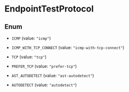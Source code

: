 

# EndpointTestProtocol

## Enum


* `ICMP` (value: `"icmp"`)

* `ICMP_WITH_TCP_CONNECT` (value: `"icmp-with-tcp-connect"`)

* `TCP` (value: `"tcp"`)

* `PREFER_TCP` (value: `"prefer-tcp"`)

* `AST_AUTODETECT` (value: `"ast-autodetect"`)

* `AUTODETECT` (value: `"autodetect"`)




